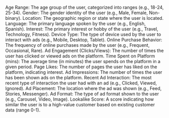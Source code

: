 Age Range: The age group of the user, categorized into ranges (e.g., 18-24, 25-34).
Gender: The gender identity of the user (e.g., Male, Female, Non-binary).
Location: The geographic region or state where the user is located.
Language: The primary language spoken by the user (e.g., English, Spanish).
Interest: The primary interest or hobby of the user (e.g., Travel, Technology, Fitness).
Device Type: The type of device used by the user to interact with ads (e.g., Mobile, Desktop, Tablet).
Online Purchase Behavior: The frequency of online purchases made by the user (e.g., Frequent, Occasional, Rare).
Ad Engagement (Clicks/Views): The number of times the user has clicked or viewed ads on the platform.
Time Spent on Platform (mins): The average time (in minutes) the user spends on the platform in a given period.
Page Likes: The number of pages the user has liked on the platform, indicating interest.
Ad Impressions: The number of times the user has been shown ads on the platform.
Recent Ad Interaction: The most recent type of interaction the user had with an ad (e.g., Clicked, Viewed, Ignored).
Ad Placement: The location where the ad was shown (e.g., Feed, Stories, Messenger).
Ad Format: The type of ad format shown to the user (e.g., Carousel, Video, Image).
Lookalike Score: A score indicating how similar the user is to a high-value customer based on existing customer data (range 0-1).
